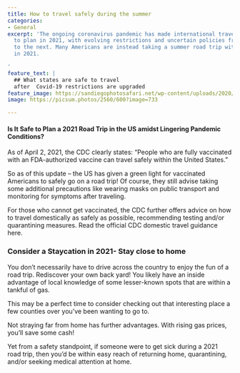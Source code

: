 ```yaml
---
title: How to travel safely during the summer
categories:
- General
excerpt: 'The ongoing coronavirus pandemic has made international travel difficult
  to plan in 2021, with evolving restrictions and uncertain policies from one country
  to the next. Many Americans are instead taking a summer road trip within the US
  in 2021.

'
feature_text: |
  ## What states are safe to travel
  after  Covid-19 restrictions are upgraded
feature_image: https://sandiegophotosafari.net/wp-content/uploads/2020/12/seagull-la-jolla-cove-san-diego-photo-safari.jpg
image: https://picsum.photos/2560/600?image=733

---
```

#### Is It Safe to Plan a 2021 Road Trip in the US amidst Lingering Pandemic Conditions?

As of April 2, 2021, the CDC clearly states:
“People who are fully vaccinated with an FDA-authorized vaccine can travel safely within the United States.”

So as of this update – the US has given a green light for vaccinated Americans to safely go on a road trip! Of course, they still advise taking some additional precautions like wearing masks on public transport and monitoring for symptoms after traveling.

For those who cannot get vaccinated, the CDC further offers advice on how to travel domestically as safely as possible, recommending testing and/or quarantining measures. Read the official CDC domestic travel guidance here.

### Consider a Staycation in 2021- Stay close to home

You don’t necessarily have to drive across the country to enjoy the fun of a road trip. Rediscover your own back yard! You likely have an inside advantage of local knowledge of some lesser-known spots that are within a tankful of gas.

This may be a perfect time to consider checking out that interesting place a few counties over you’ve been wanting to go to.

Not straying far from home has further advantages. With rising gas prices, you’ll save some cash!

Yet from a safety standpoint, if someone were to get sick during a 2021 road trip, then you’d be within easy reach of returning home, quarantining, and/or seeking medical attention at home.